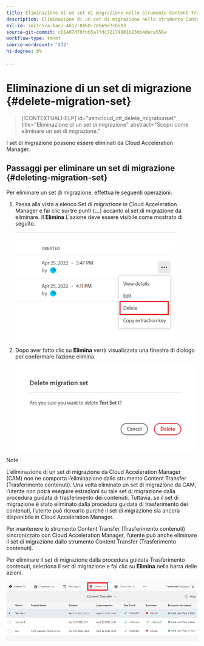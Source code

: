 ```yaml
---
title: Eliminazione di un set di migrazione nello strumento Content Transfer
description: Eliminazione di un set di migrazione nello strumento Content Transfer
exl-id: 7ec1c5ca-bac7-4617-8068-78569d7cb503
source-git-commit: c61407d70fb65a7fdc72174881b23db4deca556a
workflow-type: tm+mt
source-wordcount: '232'
ht-degree: 8%

---
```


# Eliminazione di un set di migrazione {#delete-migration-set}

>[!CONTEXTUALHELP]
>id="aemcloud_ctt_delete_migrationset"
>title="Eliminazione di un set di migrazione"
>abstract="Scopri come eliminare un set di migrazione."

I set di migrazione possono essere eliminati da Cloud Acceleration Manager.

## Passaggi per eliminare un set di migrazione {#deleting-migration-set}

Per eliminare un set di migrazione, effettua le seguenti operazioni:

1. Passa alla vista a elenco Set di migrazione in Cloud Acceleration Manager e fai clic sui tre punti (**...**) accanto al set di migrazione da eliminare. Il **Elimina** L&#39;azione deve essere visibile come mostrato di seguito.

   ![immagine](/help/journey-migration/content-transfer-tool/assets-ctt/migration-delete1.png)

1. Dopo aver fatto clic su **Elimina** verrà visualizzata una finestra di dialogo per confermare l’azione elimina.

   ![immagine](/help/journey-migration/content-transfer-tool/assets-ctt/migration-delete2.png)

>[!NOTE]
>
>L’eliminazione di un set di migrazione da Cloud Acceleration Manager (CAM) non ne comporta l’eliminazione dallo strumento Content Transfer (Trasferimento contenuti). Una volta eliminato un set di migrazione da CAM, l’utente non potrà eseguire estrazioni su tale set di migrazione dalla procedura guidata di trasferimento dei contenuti. Tuttavia, se il set di migrazione è stato eliminato dalla procedura guidata di trasferimento dei contenuti, l’utente può ricrearlo purché il set di migrazione sia ancora disponibile in Cloud Acceleration Manager.
>
>Per mantenere lo strumento Content Transfer (Trasferimento contenuti) sincronizzato con Cloud Acceleration Manager, l’utente può anche eliminare il set di migrazione dallo strumento Content Transfer (Trasferimento contenuti).

Per eliminare il set di migrazione dalla procedura guidata Trasferimento contenuti, seleziona il set di migrazione e fai clic su **Elimina** nella barra delle azioni.

![immagine](/help/journey-migration/content-transfer-tool/assets-ctt/cttcam27.png)
